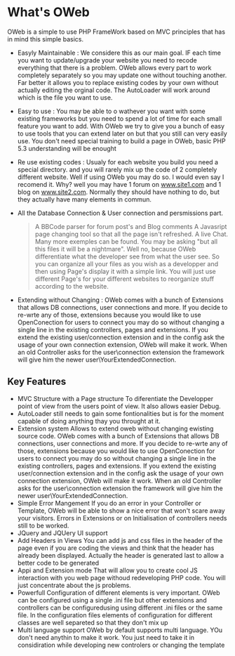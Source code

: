 What's OWeb
====
OWeb is a simple to use PHP FrameWork based on MVC principles that has in mind this simple basics.

* Easyly Maintainable : We considere this as our main goal. IF each time you want to update/upgrade your website you need to recode everything that there is a problem. OWeb allows every part to work completely separately so you may update one without touching another. Far better it allows you to replace existing codes by your own without actually editing the orginal code. The AutoLoader will work around which is the file you want to use.
* Easy to use : You may be able to o wathever you want with some existing frameworks but you need to spend a lot of time for each small feature you want to add. With OWeb we try to give you a bunch of easy to use tools that you can extend later on but that you still can very easily use. You don't need special training to build a page in OWeb, basic PHP 5.3 understanding will be enought
* Re use existing codes : Usualy for each website you build you need a special directory. and you will rarely mix up the code of 2 completely different website. Well if using OWeb you may do so. I would even say I recomend it. Why? well you may have 1 forum on www.site1.com and 1 blog on www.site2.com. Normally they should have nothing to do, but they actually have many elements in commun.
* All the Database Connection & User connection and persmissions part.

    > A BBCode parser for forum post's and Blog comments
    > A Javasript page changing tool so that all the page isn't refreshed.
    > A live Chat.
    > Many more exemples can be found. You may be asking "but all this files it will be a nightmare". Well no, because OWeb differentiate what the developer see from what the user see. So you can organize all your files as you wish as a developper and then using Page's display it with a simple link. You will just use different Page's for your different websites to reorganize stuff according to the website.
* Extending without Changing : OWeb comes with a bunch of Extensions that allows DB connections, user connections and more. If you decide to re-wrte any of those, extensions because you would like to use OpenConection for users to connect you may do so without changing a single line in the existing controllers, pages and extensions. If you extend the existing user/connection extension and in the config ask the usage of your own connection extension, OWeb will make it work. When an old Controller asks for the user\connection extension the framework will give him the newer user\YourExtendedConnection.

## Key Features
* MVC Structure with a Page structure To diferentiate the Developper point of view from the users point of view. It also allows easier Debug.
* AutoLoader still needs to gain some fontionalities but is for the moment capable of doing anything thay you throught at it.
* Extension system Allows to extend oweb without changing ewisting source code. OWeb comes with a bunch of Extensions that allows DB connections, user connections and more. If you decide to re-wrte any of those, extensions because you would like to use OpenConection for users to connect you may do so without changing a single line in the existing controllers, pages and extensions. If you extend the existing user/connection extension and in the config ask the usage of your own connection extension, OWeb will make it work. When an old Controller asks for the user\connection extension the framework will give him the newer user\YourExtendedConnection.
* Simple Error Mangement If you do an error in your Controller or Template, OWeb will be able to show a nice error that won't scare away your visitors. Errors in Extensions or on Initialisation of controllers needs still to be worked.
* JQuery and JQUery UI support
* Add Headers in Views You can add js and css files in the header of the page even if you are coding the views and think that the header has already been displayed. Actually the header is generated last to allow a better code to be generated
* Appi and Extension mode That will allow you to create cool JS interaction with you web page withoud redeveloping PHP code. You will just concentrate about the js problems.
* Powerfull Configuration of different elements is very important. OWeb can be configured using a single .ini file but other extensions and controllers can be configuredusing using different .ini files or the same file. In the configuration files elements of configuration for different classes are well separeted so that they don't mix up
* Multi language support OWeb by default supports multi language. YOu don't need anythin to make it work. You just need to take it in considiration while developing new controlers or changing the template
